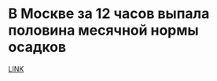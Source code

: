 # В Москве за 12 часов выпала половина месячной нормы осадков



[LINK](https://varlamov.ru/1892887.html)
